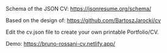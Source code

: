 Schema of the JSON CV: https://jsonresume.org/schema/

Based on the design of: https://github.com/BartoszJarocki/cv

Edit the cv.json file to create your own printable Portfolio/CV.

Demo: https://bruno-rossani-cv.netlify.app/
